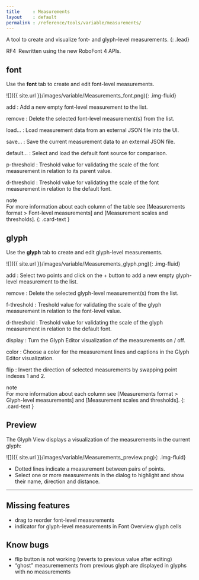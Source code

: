 ```yaml
---
title     : Measurements
layout    : default
permalink : /reference/tools/variable/measurements/
---
```


A tool to create and visualize font- and glyph-level measurements.
{: .lead}

<span class="badge text-bg-success rounded-0">RF4</span> Rewritten using the new RoboFont 4 APIs.  


font
----

Use the **font** tab to create and edit font-level measurements.

![]({{ site.url }}/images/variable/Measurements_font.png){: .img-fluid}

add
: Add a new empty font-level measurement to the list.  

remove
: Delete the selected font-level measurement(s) from the list.  

load…
: Load measurement data from an external JSON file into the UI.

save…
: Save the current measurement data to an external JSON file.

default…
: Select and load the default font source for comparison.

p-threshold
: Treshold value for validating the scale of the font measurement in relation to its parent value.

d-threshold
: Treshold value for validating the scale of the font measurement in relation to the default font.

<div class="card bg-light my-3 rounded-0">
<div class="card-header">note</div>
<div class="card-body" markdown='1'>
For more information about each column of the table see [Measurements format > Font-level measurements] and [Measurement scales and thresholds].
{: .card-text }
</div>
</div>


glyph
-----

Use the **glyph** tab to create and edit glyph-level measurements.

![]({{ site.url }}/images/variable/Measurements_glyph.png){: .img-fluid}

add
: Select two points and click on the + button to add a new empty glyph-level measurement to the list.

remove
: Delete the selected glyph-level measurement(s) from the list.

f-threshold
: Treshold value for validating the scale of the glyph measurement in relation to the font-level value.

d-threshold
: Treshold value for validating the scale of the glyph measurement in relation to the default font.

display
: Turn the Glyph Editor visualization of the measurements on / off.

color
: Choose a color for the measurement lines and captions in the Glyph Editor visualization.

flip
: Invert the direction of selected measurements by swapping point indexes 1 and 2.

<div class="card bg-light my-3 rounded-0">
<div class="card-header">note</div>
<div class="card-body" markdown='1'>
For more information about each column see [Measurements format > Glyph-level measurements] and [Measurement scales and thresholds].
{: .card-text }
</div>
</div>


Preview
-------

The Glyph View displays a visualization of the measurements in the current glyph:

![]({{ site.url }}/images/variable/Measurements_preview.png){: .img-fluid}

- Dotted lines indicate a measurement between pairs of points.
- Select one or more measurements in the dialog to highlight and show their name, direction and distance.



- - -

<!--
New features
------------

- using table cell colors for validation
- threshold values for parent, font, and default values
- loading of default font
-->


Missing features
----------------

- drag to reorder font-level measurements
- indicator for glyph-level measurements in Font Overview glyph cells


Know bugs
---------

- flip button is not working (reverts to previous value after editing)
- “ghost” measuremements from previous glyph are displayed in glyphs with no measurements


[Measurements format > Font-level measurements]: ../../../measurements-format/#font-level-measurements
[Measurements format > Glyph-level measurements]: ../../../measurements-format/#glyph-level-measurements
[Measurement scales and thresholds]: ../../../measurement-scales-thresholds
